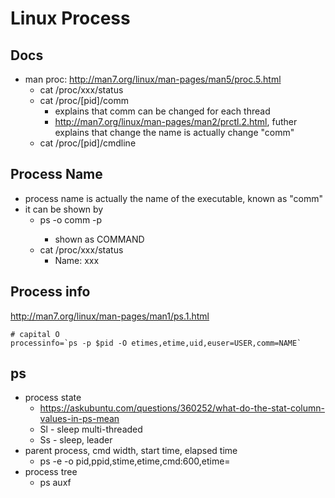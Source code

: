 # Linux Process
## Docs
* man proc: http://man7.org/linux/man-pages/man5/proc.5.html
  * cat /proc/xxx/status
  * cat /proc/[pid]/comm
    * explains that comm can be changed for each thread
    * http://man7.org/linux/man-pages/man2/prctl.2.html, futher explains that change the name is actually change "comm"
  * cat /proc/[pid]/cmdline
## Process Name
* process name is actually the name of the executable, known as "comm"
* it can be shown by
  * ps -o comm -p <pid>
    * shown as COMMAND
  * cat /proc/xxx/status
    * Name: xxx
 
## Process info
http://man7.org/linux/man-pages/man1/ps.1.html
```
# capital O
processinfo=`ps -p $pid -O etimes,etime,uid,euser=USER,comm=NAME`
```

## ps
* process state
  * https://askubuntu.com/questions/360252/what-do-the-stat-column-values-in-ps-mean
  * Sl - sleep multi-threaded
  * Ss - sleep, leader
* parent process, cmd width, start time, elapsed time
  * ps -e -o pid,ppid,stime,etime,cmd:600,etime=  
* process tree
  * ps auxf
